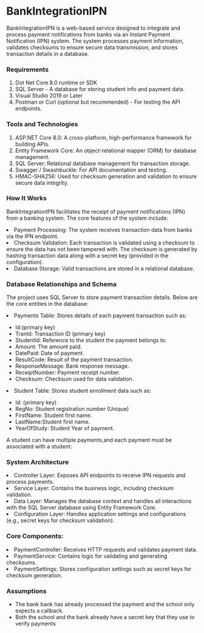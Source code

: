 # BankIntegrationIPN
BankIntegrationIPN is a web-based service designed to integrate and process payment notifications from banks via an 
Instant Payment Notification (IPN) system. The system processes payment information, 
validates checksums to ensure secure data transmission, and stores transaction details in a database.

### Requirements
<ol>
    <li>Dot Net Core 8.0 runtime or SDK </li>
    <li>SQL Server - A database for storing student info and payment data. </li>
    <li>Visual Studio 2019 or Later</li>
    <li>Postman or Curl (optional but recommended) - For testing the API endpoints.</li>
</ol>

### Tools and Technologies
<ol>
    <li>ASP.NET Core 8.0: A cross-platform, high-performance framework for building APIs.</li>
    <li>Entity Framework Core: An object-relational mapper (ORM) for database management.</li>
    <li>SQL Server: Relational database management for transaction storage.</li>
    <li> Swagger / Swashbuckle: For API documentation and testing.</li>
    <li>HMAC-SHA256: Used for checksum generation and validation to ensure secure data integrity.</li>
</ol>

### How It Works
  BankIntegrationIPN facilitates the receipt of payment notifications (IPN) from a banking system. The core features of the system include:
  
  <li>Payment Processing: The system receives transaction data from banks via the IPN endpoint.</li>
  <li>Checksum Validation: Each transaction is validated using a checksum to ensure the data has not been tampered with. The checksum is generated by hashing transaction data along with a secret key (provided in the configuration).</li>
  <li>Database Storage: Valid transactions are stored in a relational database.</li>

### Database Relationships and Schema
The project uses SQL Server to store payment transaction details. Below are the core entities in the database:
<li>Payments Table: Stores details of each payment transaction such as:</li>
<ul>
      <li>Id:(primary key)</li>
      <li>TranId: Transaction ID (primary key)</li>
      <li>StudentId: Reference to the student the payment belongs to.</li>
      <li>Amount: The amount paid.</li>
      <li>DatePaid: Date of payment.</li>
      <li>ResultCode: Result of the payment transaction.</li>
      <li>ResponseMessage: Bank response message.</li>
      <li>ReceiptNumber: Payment receipt number.</li>
      <li>Checksum: Checksum used for data validation.</li>
  </ul>
<li>Student Table: Stores student enrollment data such as:</li>
<ul>
      <li>Id: (primary key)</li>
      <li>RegNo: Student registration number (Unique)</li>
      <li>FirstName: Student first name.</li>
      <li>LastName:Student first name.</li>
      <li>YearOfStudy: Student Year of payment.</li>
   
  </ul>
  A student can have multiple payments,and each payment must be associated with a student:

### System Architecture
<li>Controller Layer: Exposes API endpoints to receive IPN requests and process payments.</li>
<li>Service Layer: Contains the business logic, including checksum validation.</li>
<li>Data Layer: Manages the database context and handles all interactions with the SQL Server database using Entity Framework Core.</li>
<li>Configuration Layer: Handles application settings and configurations (e.g., secret keys for checksum validation).</li>

### Core Components:
<li>PaymentController: Receives HTTP requests and validates payment data.</li>
<li>PaymentService: Contains logic for validating and generating checksums.</li>
<li>PaymentSettings: Stores configuration settings such as secret keys for checksum generation.</li>

### Assumptions
<ul>
    <li> The bank bank has already processed the payment and the school only expects a callback.</li>
    <li> Both the school and the bank already have a secret key that they use to verify payments</li>
</ul>
